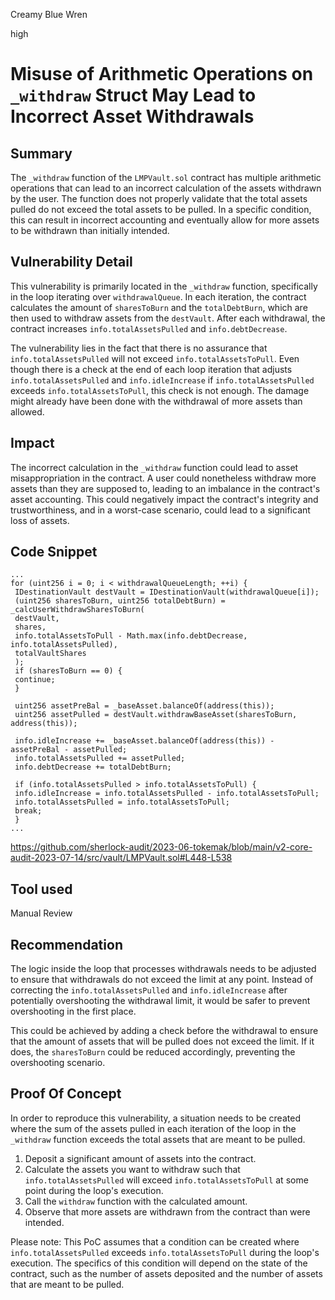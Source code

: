 Creamy Blue Wren

high

# Misuse of Arithmetic Operations on `_withdraw` Struct May Lead to Incorrect Asset Withdrawals

## Summary

The `_withdraw` function of the `LMPVault.sol` contract has multiple arithmetic operations that can lead to an incorrect calculation of the assets withdrawn by the user. The function does not properly validate that the total assets pulled do not exceed the total assets to be pulled. In a specific condition, this can result in incorrect accounting and eventually allow for more assets to be withdrawn than initially intended.

## Vulnerability Detail

This vulnerability is primarily located in the `_withdraw` function, specifically in the loop iterating over `withdrawalQueue`. In each iteration, the contract calculates the amount of `sharesToBurn` and the `totalDebtBurn`, which are then used to withdraw assets from the `destVault`. After each withdrawal, the contract increases `info.totalAssetsPulled` and `info.debtDecrease`.

The vulnerability lies in the fact that there is no assurance that `info.totalAssetsPulled` will not exceed `info.totalAssetsToPull`. Even though there is a check at the end of each loop iteration that adjusts `info.totalAssetsPulled` and `info.idleIncrease` if `info.totalAssetsPulled` exceeds `info.totalAssetsToPull`, this check is not enough. The damage might already have been done with the withdrawal of more assets than allowed.

## Impact

The incorrect calculation in the `_withdraw` function could lead to asset misappropriation in the contract. A user could nonetheless withdraw more assets than they are supposed to, leading to an imbalance in the contract's asset accounting. This could negatively impact the contract's integrity and trustworthiness, and in a worst-case scenario, could lead to a significant loss of assets.

## Code Snippet

```solidity
...
for (uint256 i = 0; i < withdrawalQueueLength; ++i) {
 IDestinationVault destVault = IDestinationVault(withdrawalQueue[i]);
 (uint256 sharesToBurn, uint256 totalDebtBurn) = _calcUserWithdrawSharesToBurn(
 destVault,
 shares,
 info.totalAssetsToPull - Math.max(info.debtDecrease, info.totalAssetsPulled),
 totalVaultShares
 );
 if (sharesToBurn == 0) {
 continue;
 }

 uint256 assetPreBal = _baseAsset.balanceOf(address(this));
 uint256 assetPulled = destVault.withdrawBaseAsset(sharesToBurn, address(this));

 info.idleIncrease += _baseAsset.balanceOf(address(this)) - assetPreBal - assetPulled;
 info.totalAssetsPulled += assetPulled;
 info.debtDecrease += totalDebtBurn;

 if (info.totalAssetsPulled > info.totalAssetsToPull) {
 info.idleIncrease = info.totalAssetsPulled - info.totalAssetsToPull;
 info.totalAssetsPulled = info.totalAssetsToPull;
 break;
 }
...
```

https://github.com/sherlock-audit/2023-06-tokemak/blob/main/v2-core-audit-2023-07-14/src/vault/LMPVault.sol#L448-L538

## Tool used

Manual Review

## Recommendation

The logic inside the loop that processes withdrawals needs to be adjusted to ensure that withdrawals do not exceed the limit at any point. Instead of correcting the `info.totalAssetsPulled` and `info.idleIncrease` after potentially overshooting the withdrawal limit, it would be safer to prevent overshooting in the first place.

This could be achieved by adding a check before the withdrawal to ensure that the amount of assets that will be pulled does not exceed the limit. If it does, the `sharesToBurn` could be reduced accordingly, preventing the overshooting scenario.

## Proof Of Concept

In order to reproduce this vulnerability, a situation needs to be created where the sum of the assets pulled in each iteration of the loop in the `_withdraw` function exceeds the total assets that are meant to be pulled.

1. Deposit a significant amount of assets into the contract.
2. Calculate the assets you want to withdraw such that `info.totalAssetsPulled` will exceed `info.totalAssetsToPull` at some point during the loop's execution.
3. Call the `withdraw` function with the calculated amount.
4. Observe that more assets are withdrawn from the contract than were intended.

Please note: This PoC assumes that a condition can be created where `info.totalAssetsPulled` exceeds `info.totalAssetsToPull` during the loop's execution. The specifics of this condition will depend on the state of the contract, such as the number of assets deposited and the number of assets that are meant to be pulled.
